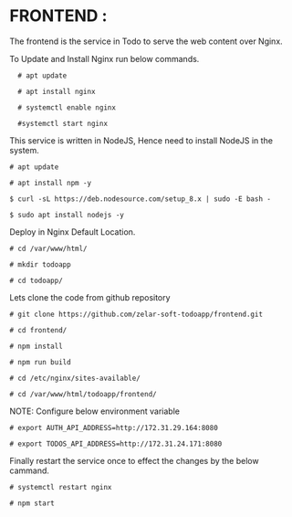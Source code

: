 # FRONTEND :

The frontend is the service in Todo to serve the web content over Nginx.

To Update and Install Nginx run below commands.

```
  # apt update

  # apt install nginx 

  # systemctl enable nginx 

  #systemctl start nginx 
```
This service is written in NodeJS, Hence need to install NodeJS in the system.
```
# apt update

# apt install npm -y

$ curl -sL https://deb.nodesource.com/setup_8.x | sudo -E bash -

$ sudo apt install nodejs -y
```
Deploy in Nginx Default Location.
```
# cd /var/www/html/

# mkdir todoapp

# cd todoapp/
```
Lets clone the code from github repository
```
# git clone https://github.com/zelar-soft-todoapp/frontend.git

# cd frontend/

# npm install

# npm run build

# cd /etc/nginx/sites-available/

# cd /var/www/html/todoapp/frontend/
```
NOTE: Configure below environment variable 
```
# export AUTH_API_ADDRESS=http://172.31.29.164:8080

# export TODOS_API_ADDRESS=http://172.31.24.171:8080
```
Finally restart the service once to effect the changes by the below cammand.
```
# systemctl restart nginx

# npm start
```